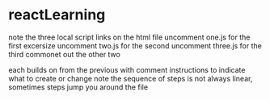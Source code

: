 # reactLearning

note the three local script links on the html file
uncomment one.js for the first excersize
uncomment two.js for the second
uncomment three.js for the third
commonet out the other two

each builds on from the previous with comment instructions to indicate what to create or change
note the sequence of steps is not always linear, sometimes steps jump you around the file

